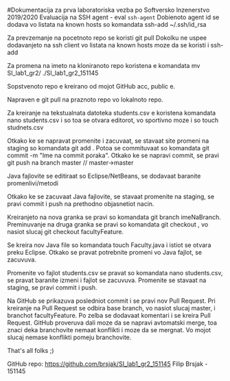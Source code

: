 #Dokumentacija za prva laboratoriska vezba po Softversko Inzenerstvo 2019/2020
Evaluacija na SSH agent - eval `ssh-agent` Dobienoto agent id se dodava 
vo listata na known hosts so komandata ssh-add ~/.ssh/id_rsa

Za prevzemanje na pocetnoto repo se koristi git pull <SSH link od 
repository> Dokolku ne uspee dodavanjeto na ssh client vo listata na 
known hosts moze da se koristi i ssh-add <SSH key path>

Za promena na imeto na kloniranoto repo koristena e komandata mv SI_lab1_gr2/ ./SI_lab1_gr2_151145

Sopstvenoto repo e kreirano od mojot GitHub acc, public e.

Napraven e git pull na praznoto repo vo lokalnoto repo.

Za kreiranje na tekstualnata datoteka students.csv e koristena komandata nano students.csv
i so toa se otvara editorot, vo sportivno moze i so touch studnets.csv

Otkako ke se napravat promenite i zacuvaat, se stavaat site promeni na staging so komandata git add .
Potoa se commituvaat so komandata git commit -m "Ime na commit poraka".
Otkako ke se napravi commit, se pravi git push na branch master // master->master

Java fajlovite se editiraat so Eclipse/NetBeans, se dodavaat baranite promenlivi/metodi

Otkako ke se zacuvaat Java fajlovite, se stavaat promenite na staging, se pravi commit i push na prethodno objasnetiot nacin.

Kreiranjeto na nova granka se pravi so komandata git branch imeNaBranch.
Preminuvanje na druga granka se pravi so komandata git checkout <imeNaGranka>, vo nasiot slucaj git checkout facultyFeature.

Se kreira nov Java file so komandata touch Faculty.java i istiot se otvara preku Eclipse.
Otkako se pravat potrebnite promeni vo Java fajlot, se zacuvuva.

Promenite vo fajlot students.csv se pravat so komandata nano students.csv, se pravat baranite izmeni i fajlot se zacuvuva.
Promenite se stavaat na staging, se pravi commit i push.

Na GitHub se prikazuva posledniot commit i se pravi nov Pull Request. 
Pri kreiranje na Pull Request se odbira base branch, vo nasiot slucaj 
master, i branchot facultyFeature. Po zelba se dodavaat komentari i se 
kreira Pull Request. 
GitHub proveruva dali moze da se napravi avtomatski merge, toa znaci deka branchovite nemaat konflikti i moze da se mergnat.
Vo mojot slucaj nemase konflikti pomeju branchovite.

That's all folks ;)

GitHub repo: https://github.com/brsjak/SI_lab1_gr2_151145
Filip Brsjak - 151145
